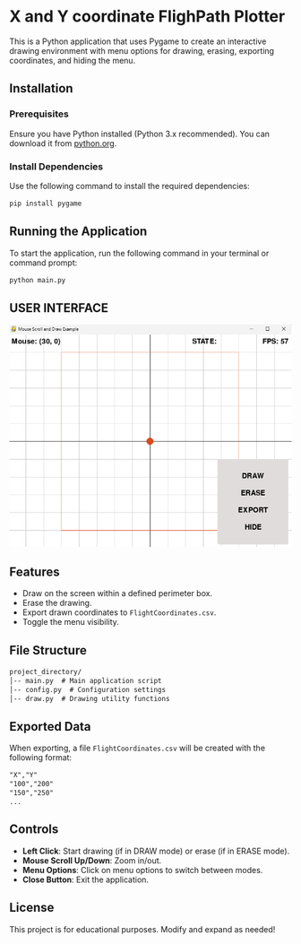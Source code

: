 # X and Y coordinate FlighPath Plotter

This is a Python application that uses Pygame to create an interactive drawing environment with menu options for drawing, erasing, exporting coordinates, and hiding the menu.

## Installation

### Prerequisites
Ensure you have Python installed (Python 3.x recommended). You can download it from [python.org](https://www.python.org/downloads/).

### Install Dependencies
Use the following command to install the required dependencies:

```sh
pip install pygame
```

## Running the Application
To start the application, run the following command in your terminal or command prompt:

```sh
python main.py
```
## USER INTERFACE
  ![image alt](https://github.com/Tofarati262/Flight_Path_Plotter/blob/26528420bdeecdfd02d51fc33efc343aeefbe1ba/Assets/image.png)

## Features
- Draw on the screen within a defined perimeter box.
- Erase the drawing.
- Export drawn coordinates to `FlightCoordinates.csv`.
- Toggle the menu visibility.

## File Structure
```
project_directory/
│-- main.py  # Main application script
│-- config.py  # Configuration settings
│-- draw.py  # Drawing utility functions
```

## Exported Data
When exporting, a file `FlightCoordinates.csv` will be created with the following format:

```
"X","Y"
"100","200"
"150","250"
...
```

## Controls
- **Left Click**: Start drawing (if in DRAW mode) or erase (if in ERASE mode).
- **Mouse Scroll Up/Down**: Zoom in/out.
- **Menu Options**: Click on menu options to switch between modes.
- **Close Button**: Exit the application.

## License
This project is for educational purposes. Modify and expand as needed!
